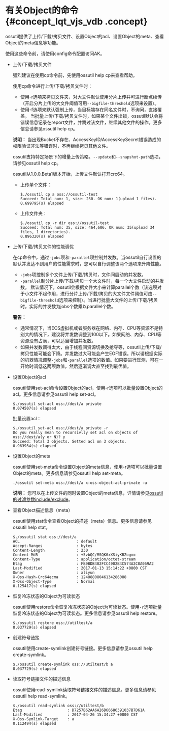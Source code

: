 # 有关Object的命令 {#concept_lqt_vjs_vdb .concept}

ossutil提供了上传/下载/拷贝文件、设置Object的acl、设置Object的meta、查看Object的meta信息等功能。

使用这些命令前，请使用config命令配置访问AK。

-   上传/下载/拷贝文件

    强烈建议在使用cp命令前，先使用ossutil help cp来查看帮助。

    使用cp命令进行上传/下载/拷贝文件时：

    -   使用-r选项来拷贝文件夹，对大文件默认使用分片上传并可进行断点续传（开启分片上传的大文件阈值可用`--bigfile-threshold`选项来设置）。
    -   使用-f选项来默认强制上传，当目标端存在同名文件时，不询问，直接覆盖。
    当批量上传/下载/拷贝文件时，如果某个文件出错，ossutil默认会将错误信息记录在report文件，并跳过该文件，继续其他文件的操作。更多信息请参见ossutil help cp。

    **说明：** 当出现Bucket不存在、AccessKeyID/AccessKeySecret错误造成的权限验证非法等错误时，不再继续拷贝其他文件。

    ossutil支持特定场景下的增量上传策略。`--update`和`--snapshot-path`选项，请参见ossutil help cp。

    ossutil从1.0.0.Beta1版本开始，上传文件默认打开crc64。

    -   上传单个文件：

        ```
        $./ossutil cp a oss://ossutil-test
        Succeed: Total num: 1, size: 230. OK num: 1(upload 1 files).
        0.699795(s) elapsed
        ```

    -   上传文件夹：

        ```
        $./ossutil cp -r dir oss://ossutil-test
        Succeed: Total num: 35, size: 464,606. OK num: 35(upload 34 files, 1 directories).
        0.896320(s) elapsed
        ```

-   上传/下载/拷贝文件的性能调优

    在cp命令中，通过`-jobs`项和`-parallel`项控制并发数。当ossutil自行设置的默认并发达不到用户的性能需求时，您可以自行调整该两个选项来升降性能。

    -   `-jobs`项控制多个文件上传/下载/拷贝时，文件间启动的并发数。
    -   `-parallel`制分片上传/下载/拷贝一个大文件时，每一个大文件启动的并发数。
    默认情况下，ossutil会根据文件大小来计算parallel个数（该选项对于小文件不起作用，进行分片上传/下载/拷贝的大文件文件阈值可由`--bigfile-threshold`选项来控制）。当进行批量大文件的上传/下载/拷贝时，实际的并发数为jobs个数乘以parallel个数。

    **警告：** 

    -   通常情况下，当ECS虚拟机或者服务器在网络、内存、CPU等资源不是特别大的情况下，建议将并发数调整到100以下。如果网络、内存、CPU等资源没有占满，可以适当增加并发数。
    -   如果并发数调得太大，由于线程间资源切换及抢夺等，ossutil上传/下载/拷贝性能可能会下降。并发数过大可能会产生EOF错误。所以请根据实际的机器情况调整`-jobs`和`-parallel`选项的数值。如果要进行压测，可在一开始时调低这两项数值，然后逐渐调大直至找到最优值。
-   设置Object的acl

    ossutil使用set-acl命令设置Object的acl，使用-r选项可以批量设置Object的acl。更多信息请参见ossutil help set-acl。

    ```
    $./ossutil set-acl oss://dest/a private
    0.074507(s) elapsed
    ```

    批量设置acl：

    ```
    $./ossutil set-acl oss://dest/a private -r
    Do you really mean to recursivlly set acl on objects of oss://dest/a(y or N)? y
    Succeed: Total 3 objects. Setted acl on 3 objects.
    0.963934(s) elapsed
    ```

-   设置Object的meta

    ossutil使用set-meta命令设置Object的meta信息，使用-r选项可以批量设置Object的meta。更多信息请参见ossutil help set-meta。

    ```
    ./ossutil set-meta oss://dest/a x-oss-object-acl:private -u
    ```

    **说明：** 您可以在上传文件的同时设置Object的meta信息，详情请参见[ossutil的过滤参数include/exclude](https://yq.aliyun.com/articles/600175)。

-   查看Object描述信息（meta）

    ossutil使用stat命令查看Object的描述（meta）信息。更多信息请参见ossutil help stat。

    ```
    $./ossutil stat oss://dest/a 
    ACL                         : default
    Accept-Ranges               : bytes
    Content-Length              : 230
    Content-Md5                 : +5vbQC/MSQK0xXSiyKBZog==
    Content-Type                : application/octet-stream
    Etag                        : FB9BDB402FCC4902B4C574A2C8A059A2
    Last-Modified               : 2017-01-13 15:14:22 +0800 CST
    Owner                       : aliyun
    X-Oss-Hash-Crc64ecma        : 12488808046134286088
    X-Oss-Object-Type           : Normal
    0.125417(s) elapsed
    ```

-   恢复冷冻状态的Object为可读状态

    ossutil使用restore命令恢复冷冻状态的Object为可读状态。使用`-r`选项批量恢复冷冻状态的Object为可读状态。更多信息请参见ossutil help restore。

    ```
    $./ossutil restore oss://utiltest/a
    0.037729(s) elapsed
    ```

-   创建符号链接

    ossutil使用create-symlink创建符号链接。更多信息请参见ossutil help create-symlink。

    ```
    $./ossutil create-symlink oss://utiltest/b a
    0.037729(s) elapsed
    ```

-   读取符号链接文件的描述信息

    ossutil使用read-symlink读取符号链接文件的描述信息。更多信息请参见ossutil help read-symlink。

    ```
    $./ossutil read-symlink oss://utiltest/b
    Etag                    : D7257B62AA6A26D66686391037B7D61A
    Last-Modified           : 2017-04-26 15:34:27 +0800 CST
    X-Oss-Symlink-Target    : a
    0.112494(s) elapsed
    ```


